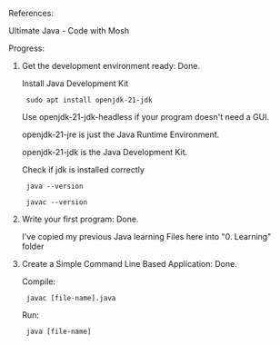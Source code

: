 References:

Ultimate Java - Code with Mosh


Progress: 

1. Get the development environment ready: Done.

    Install Java Development Kit
        
        sudo apt install openjdk-21-jdk

    Use openjdk-21-jdk-headless if your program doesn't need a GUI. 

    openjdk-21-jre is just the Java Runtime Environment. 
    
    openjdk-21-jdk is the Java Development Kit.

    Check if jdk is installed correctly

        java --version

        javac --version


2. Write your first program: Done.

    I've copied my previous Java learning Files here into "0. Learning" folder

3. Create a Simple Command Line Based Application: Done. 

    Compile: 

        javac [file-name].java

    Run: 

        java [file-name]

